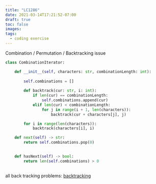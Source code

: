 ```yaml
---
title: "LC1286"
date: 2021-03-14T17:21:52-07:00
draft: true
toc: false
images:
tags:
  - coding exercise
---
```


Combination / Permutation / Backtracking issue

```python
class CombinationIterator:

    def __init__(self, characters: str, combinationLength: int):
        
        self.combinations = []
        
        def backtrack(cur: str, i: int):
            if len(cur) == combinationLength:
                self.combinations.append(cur)
            elif len(cur) < combinationLength:
                for j in range(i + 1, len(characters)):
                    backtrack(cur + characters[j], j)

        for i in range(len(characters)):
            backtrack(characters[i], i)

    def next(self) -> str:
        return self.combinations.pop(0)
        

    def hasNext(self) -> bool:
        return len(self.combinations) > 0
     
```

all back tracking problems: 
[backtracking](https://leetcode.com/tag/backtracking/)